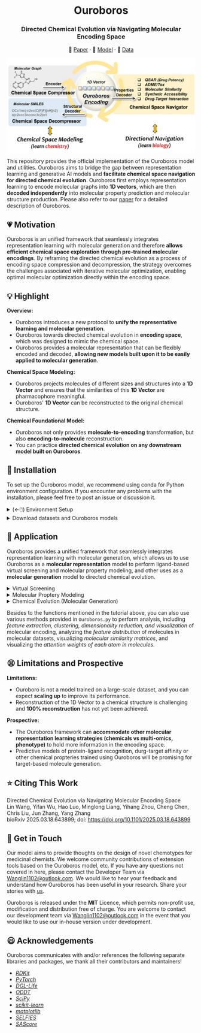 <h1 align="center">  Ouroboros  </h1>
<h3 align="center"> Directed Chemical Evolution via Navigating Molecular Encoding Space </h3>
<p align="center">
  📃 <a href="https://doi.org/10.1101/2025.03.18.643899" target="_blank">Paper</a> ·  🤗 <a href="https://zhanglab.comp.nus.edu.sg/Ouroboros/" target="_blank">Model</a> ·  📕 <a href="https://zhanglab.comp.nus.edu.sg/Ouroboros/" target="_blank">Data</a><br>
</p>

<p align="center">
  <img style="float: center" src="imgs/ouroboros.jpg" alt="alt text" width="650px" align="center"/>
</p>

This repository provides the official implementation of the Ouroboros model and utilities. Ouroboros aims to bridge the gap between representation learning and generative AI models and **facilitate chemical space navigation for directed chemical evolution**. Ouroboros first employs representation learning to encode molecular graphs into **1D vectors**, which are then **decoded independently** into molecular property prediction and molecular structure production. Please also refer to our [paper]() for a detailed description of Ouroboros.     

## 💗 Motivation  

Ouroboros is an unified framework that seamlessly integrates representation learning with molecular generation and therefore **allows efficient chemical space exploration through pre-trained molecular encodings**. By reframing the directed chemical evolution as a process of encoding space compression and decompression, the strategy overcomes the challenges associated with iterative molecular optimization, enabling optimal molecular optimization directly within the encoding space.    

## 💡 Highlight

**Overview:**

* Ouroboros introduces a new protocol to **unify the representative learning and molecular generation**.      
* Ouroboros towards directed chemical evolution in **encoding space**, which was designed to mimic the chemical space.     
* Ouroboros provides a molecular representation that can be flexibly encoded and decoded, **allowing new models built upon it to be easily applied to molecular generation**.     

**Chemical Space Modeling:**

* Ouroboros projects molecules of different sizes and structures into a **1D Vector** and ensures that the similarities of this **1D Vector** are pharmacophore meaningful.     
* Ouroboros' **1D Vector** can be reconstructed to the original chemical structure.     

**Chemical Foundational Model:**

* Ouroboros not only provides **molecule-to-encoding** transformation, but also **encoding-to-molecule** reconstruction.     
* You can practice **directed chemical evolution on any downstream model built on Ouroboros**.      

## 📕 Installation

To set up the Ouroboros model, we recommend using conda for Python environment configuration. If you encounter any problems with the installation, please feel free to post an issue or discussion it.    

<details>
<summary>(←🖱️) Environment Setup</summary>
<br>

> Installing MiniConda (skip if conda was installed)   

``` shell
    wget https://repo.continuum.io/miniconda/Miniconda3-latest-Linux-x86_64.sh
    sh Miniconda3-latest-Linux-x86_64.sh
```

> Creating Ouroboros environment   

``` shell
    conda create -n Ouroboros python=3.9
```

> Setting up Ouroboros PATH and configuration   
 
``` shell
    git clone https://github.com/Wang-Lin-boop/Ouroboros
    cd Ouroboros/
    echo "# Ouroboros" >> ~/.bashrc
    echo "export PATH=\"${PWD}:\${PATH}\"" >> ~/.bashrc # optional, not required in the current version
    echo "export Ouroboros=\"${PWD}\"" >> ~/.bashrc
    source ~/.bashrc
    echo "export ouroboros_app=\"${Ouroboros}/ouroboros\"" >> ~/.bashrc # Ouroboros applications     
    echo "export ouroboros_lib=\"${Ouroboros}/models\"" >> ~/.bashrc # Ouroboros models 
    echo "export ouroboros_dataset=\"${Ouroboros}/datasets\"" >> ~/.bashrc # Ouroboros datasets 
    source ~/.bashrc
```

Before running Ouroboros, you need to install dependency packages.   

```
conda activate Ouroboros

pip install six==1.17.0 tqdm==4.67.1 dill==0.3.9 pyarrow==19.0.0 
pip install pandas==1.5.3 scipy==1.13.1 matplotlib==3.9.4 
pip install numpy==1.23.5 seaborn==0.13.2 scikit-learn==1.6.1 rdkit==2024.9.5 selfies==2.2.0 oddt==0.7

pip install dgl -f https://data.dgl.ai/wheels/torch-2.2/cu121/repo.html
pip install dglgo -f https://data.dgl.ai/wheels/torch-2.2/cu121/repo.html
pip install dgllife

pip install pytorch-triton --extra-index-url "https://download.pytorch.org/whl/nightly/cu121"
```

</details>

<details>
<summary>Download datasets and Ouroboros models</summary>
<br>

In this repository, we provide the molecular dataset (`datasets/MolecularDataset.csv`), pre-trained Ouroboros models and useful chemical datasets, you can download the last two via [ZhangLab WebPage](https://zhanglab.comp.nus.edu.sg/Ouroboros/). Then, we need place the models to the `${ouroboros_lib}`, and place the chemical datasets to `${ouroboros_dataset}`. Besides this, benchmark test sets (e.g. DUD-E and LIT-PCBA) are available from the original article, or to get pre-processed data, you can download it from [Zenodo](https://zenodo.org/records/10450788).        

We provide three different versions of the model, all of them trained based on the strategy reported in the paper, with the difference that:    
```
1. M0 was trained and tested strictly according to the methodology section of our paper;      
2. M1c and M1d: training datasets used for their molecular decoders consisting more complex sources and with SMILES (c) and SELFIES (d) as the chemical language.      
```
In this GitHub repository, we update the latest version of the code and models for Ouroboros (they usually have better performance). If your goal is only to reproduce the results in the article, please use the original model and source code provided on [ZhangLab WebPage](https://zhanglab.comp.nus.edu.sg/Ouroboros/), or use the 0.1.0 release of the repository. If the current version does not meet the demands of your drug discovery program, feel free to contact [us](Wanglin1102@outlook.com) to try our in-house version.         

</details>   

## 📓 Application

Ouroboros provides a unified framework that seamlessly integrates representation learning with molecular generation, which allows us to use Ouroboros as a **molecular representation** model to perform ligand-based virtual screening and molecular property modeling, and other uses as a **molecular generation** model to directed chemical evolution.   

<details>
<summary>Virtual Screening</summary>
<br>

In concept, molecules share similar conformational space also share similar biological activities, allowing us to predict the similarity of biological activities between molecules by comparing the similarity of Ouroboros encodings.     

Here, we introduce the ``PharmProfiler.py``, an approach that employs the Ouroboros encoding to establish pharmacological profiles and facilitate the search for molecules with specific properties in chemical space. ``PharmProfiler.py`` offers the capability to conduct ligand-based virtual screening using commercially available compound libraries. Furthermore, it enables target identification through ligand similarity analysis by leveraging comprehensive drug-target relationship databases.    

To support experimentation, we have included a collection of diverse commercial compound libraries and drug-target relationship databases, conveniently located in the `${ouroboros_dataset}/` directory.     

> 1. Prepare the pharmacological profile and compound libraries

To define a pharmacological profile, you will need to input a `profile.csv` file, which should have the following format:   

``` 
SMILES,Label
C=CC(=O)N[C@@H]1CN(c2nc(Nc3cn(C)nc3OC)c3ncn(C)c3n2)C[C@H]1F,1.0
C=CC(=O)Nc1cccc(Nc2nc(Nc3ccc(N4CCN(C(C)=O)CC4)cc3OC)ncc2C(F)(F)F)c1,1.0
C#Cc1cccc(Nc2ncnc3cc(OCCOC)c(OCCOC)cc23)c1,1.0
COC(=O)CCC/N=C1\SCCN1Cc1ccccc1,0.4
C=C(C)[C@@H]1C[C@@H](CC2(CC=C(C)C)C(=O)C(C(CC(=O)O)c3ccccc3)=C3O[C@@H](C)[C@@H](C)C(=O)C3=C2O)C1(C)C,-0.8
C/C(=C\c1ncccc1C)[C@@H]1C[C@@H]2O[C@]2(C)CCC[C@H](C)[C@H](O)[C@@H](C)C(=O)C(C)(C)[C@@H](O)CC(=O)O1,-0.5
```

The "Label" column signifies the weight assigned to the reference compound. Positive values indicate that the selected compounds should bear resemblance to the reference compound, while negative values imply that the selected compounds should be dissimilar to the reference compound. Typically, positive values are assigned to **active** compounds, whereas negative values are assigned to **inactive** compounds or those causing **side effects**.   

```
ID,SMILES,Target
CHEMBL3984086,C[C@@]1(N2CCc3c(-c4cnc(N)nc4)nc(N4CCOCC4)nc32)CCN(S(C)(=O)=O)C1,PI3Ka
CHEMBL1236962,COc1ncc(-c2ccc3nccc(-c4ccnnc4)c3c2)cc1NS(=O)(=O)c1ccc(F)cc1F,PI3Ka
CHEMBL3586672,CCCOCCNC(=O)Nc1nc2c(s1)CN(c1cncc(OC)c1)CC2,PI3Kg
CHEMBL1236962,COc1ncc(-c2ccc3nccc(-c4ccnnc4)c3c2)cc1NS(=O)(=O)c1ccc(F)cc1F,PI3Kg
ALISERTIB,COc1cc(Nc2ncc3c(n2)-c2ccc(Cl)cc2C(c2c(F)cccc2OC)=NC3)ccc1C(=O)[O-],AURKA
AT-9283,O=C(Nc1c[nH]nc1-c1nc2cc(CN3CCOCC3)ccc2[nH]1)NC1CC1,AURKA
ENMD-2076,Cc1cc(Nc2cc(N3CC[NH+](C)CC3)nc(/C=C/c3ccccc3)n2)n[nH]1,AURKA
CHEMBL379975,O=C1NC(=O)c2c1c(-c1ccccc1Cl)cc1[nH]c3ccc(O)cc3c21,WEE1
CHEMBL49120,CC[NH+](CC)CCOc1ccc(Nc2ncc3cc(-c4c(Cl)cccc4Cl)c(=O)n(C)c3n2)cc1,WEE1
```

Besides explicitly specifying weights, we can also **group SMILES by Target**, at which point Ouroboros calculates the similarity of each group separately and weights the sum (default weight is 1, unless you specify an additional weight column).

The compound libraries are also stored in CSV format in the `${ouroboros_dataset}/` directory. It is requried to maintain consistency between the SMILES column name in the `profile.csv` file and the compound library.    

> 2. Perform the PharmProfiler

To perform virtual screening, the following command can be used.   

Here, `profile_set` represents the provided pharmacological profile by the user, `keep_top` indicates the number of compounds to be outputted in the end, and `probe_cluster` determines whether compounds with the same weight should be treated as a cluster. Compounds within the same cluster will be compared individually with the query mol, and the highest similarity score will be taken as the score of query mol.   

We have provided a processed version of the commercial compound library at the `${ouroboros_dataset}/commercial.csv`, which contained 19,116,695 purchasable compounds. To perform target identification, the compound library can be replaced with the `${ouroboros_dataset}/DTIDB.csv`, which contains drug-target relationships. This is a processed version of the BindingDB database, which contains 2,159,221 target-ligand paris.      

``` shell
export ouroboros_model="Ouroboro_M0"
export job_name="Virtual_Screening"
export profile_set="profile.csv" # SMILES (same to compound library) and Label/Target/Weight
export label_col="Target" # weights for profiles
export compound_library="${ouroboros_dataset}/commercial.csv" 
export smiles_column="SMILES" # Specify the column name in the compound_library
export keep_top=1000
export probe_cluster="Yes"
export flooding=0.5
python -u ${ouroboros_app}/PharmProfiler.py "${ouroboros_lib}/${ouroboros_model}" "${job_name}" "${smiles_column}" "${compound_library}" "${profile_set}" "${weight_column}" "${probe_cluster}" "${flooding}" "${keep_top}" 
```

After the initial run of PharmProfiler, a extracted feature database `xxx.pkl` will be generated in `${ouroboros_model}`. Subsequent screening tasks on the same compound library can benefit from PharmProfiler automatically reading the feature file, which helps to accelerate the running speed.    

</details>   

<details>
<summary>Molecular Proptery Modeling</summary>
<br>

> 1. Molecular Property Datasets

Before molecular property modeling, it is crucial to carefully prepare your data, which includes compound structure pre-processing and dataset splitting. Firstly, you need to clarify the chirality and protonation states of molecules in the dataset, which can be done using chemical informatics tools such as RDKit or Schrödinger software package. 

The processed data should be saved in CSV file format, containing at least one column for **`SMILES`** and one column for **`Labels`**. Subsequently, utilize the following command for scaffold partition. By default, 70% of the dataset is used for training (10% of training for validation) and 30% for test.     

``` shell
export smiles_column="SMILES" # Specify the column name in datasets
export label_column="Label" # Specify the column name in datasets
export dataset="${ouroboros_dataset}/data.csv"
export dataset_bp=${dataset##*/}
for method in "skeleton" "CombineFP" "MACCS" "ECFP4:AtomPairs";do # how to define scaffold
export dataset_name=${dataset_bp%%.csv}_${method}
python -u ${ouroboros_app}/utils/advanced_partition.py ${dataset} ${dataset_name} ${smiles_column} ${label_column} 0.3 0.1 "${method}"
done
```

We provide two main approaches for partitioning the dataset, which include skeleton based one and fingerprint clustering based one. Here, `Birch` is default clustering algorithm, you can use `:` splitting to specify multiple molecular fingerprints.    

Please keep your dataset partition safe, it is important to reproduce previous results. Usually, you can save it into the `${ouroboros_dataset}`.    

> 2. Molecular Property Predictive Model

Hyperparameter tuning is important for most molecular property modeling tasks. Here we provide a `PropModeling.py` for molecular property modeling where the hyperparameter settings seem to work well on most tasks. Of course, if further performance improvements are desired, then changing the script to find better hyperparameters is necessary.   

``` shell
export ouroboros_model="Ouroboro_M0"
export dataset_prefix="${ouroboros_dataset}/Your_Dataset/Your_Dataset" # Specify a path and file prefix to your datasets (train, valid, and test)
export smiles_column="SMILES" # Specify the column name in datasets
export label_column="Label" # Specify the column name in datasets
export metric="SPEARMANR" # Specify the validation metric
export job_name=${dataset_prefix##*/}_${ouroboros_model##*/}
python -u ${ouroboros_app}/PropModeling.py ${dataset_prefix} "${ouroboros_models}/${ouroboros_model}" "${smiles_column}" "${label_column}:${metric}" ${dataset_prefix##*/}
```

The model appears under the `${ouroboros_model}/` path at the end of the job run, at which point it is ready to be applied in molecule generation or virtual screening. In the `${ouroboros_dataset}`, we provide four distinct molecular property datasets: *solubility, lipophilicity, Caco-2 membrane permeability*, and *synthetic accessibility*. Ouroboros demonstrates superior modeling performance for these properties, which will serve as the default constraints on molecular properties for chemical evolution. Ideally, this will assist the model in exploring a chemically feasible space with an optimal hydrophilic-lipophilic balance and synthetic accessibility.   


Furthermore, for some small molecular datasets, you can use `PropPredictor.py` to directly predict their molecular properties.    

``` shell
export ouroboros_model="Ouroboro_M0"
export dataset="dataset.csv" # Specify a path to your datasets
export smiles_column="SMILES" # Specify the column name in datasets
python -u ${ouroboros_app}/PropPredictor.py ${ouroboros_model} "${smiles_column}" "${dataset}"
```

This will apply all available molecular property predictors in `${ouroboros_model}` for the `${smiles_column}` of `${dataset}`, resulting in a blanket prediction. If you are a cloud service provider, be aware of potential leakage risks in your deployment.   

</details>   

<details>
<summary>Chemical Evolution (Molecular Generation)</summary>
<br>

We propose three distinct chemical evolution strategies: **chemical exploration**, which starts from a single molecule to explore unknown chemical space; **chemical migration**, which facilitates the transformation from a starting molecule to a target molecule; and **chemical fusion**, which integrates multiple probe molecules.   

> 0. Chemical Check (Optional)

Before using Ouroboros, you can first check if Ouroboros can reconstruct your starting and reference molecules. If Ouroboros can reproduce the input molecule with a high similarity (>0.9, usually >0.99), then we have reason to believe that the chemical space around the input molecule is well modeled. Otherwise, you need to carefully consider the new molecules generated by Ouroboros.   

``` shell
export job_name="ChemicalCheck"
export ouroboros_model="Ouroboro_M0"
export running_mode="check"
export start_smiles="COC(=O)CCC/N=C1\SCCN1Cc1ccccc1" # SMILES of strat molecules
python -u ${ouroboros_app}/ChemicalExploration.py "${start_smiles}" "${ouroboros_model}" "${running_mode}" "${job_name}"
```

You can view the results in `$ {job_name}_generation.csv`, which include reproducing the input molecules at different temperatures of `0.0 - 0.8`, with the maximum `Cosine` similarity closer to 1 being better. In most cases, Ouroboro reproduces the original molecule with a similarity of over 0.9, with approximately 50% of cases having a similarity of over 0.99 (identical to the original molecule). If you find that the similarity of the starting molecule is less than 0.8, please contact our development team to investigate the cause.   

> 1. **Chemical Exploration**

The purpose of chemical exploration is to **explore the surrounding chemical space from the starting molecule**, using pre-trained molecular property predictors as navigator (for defining loss functions) and optimizing **1D representation vector** through gradient optimizers.    

``` shell
export job_name="ChemicalExploration"
export ouroboros_model="Ouroboro_M0"
export running_mode="directional_optimization:MyQSAR_1,MyQSAR_2"
export start_smiles="COC(=O)CCC/N=C1\SCCN1Cc1ccccc1" # SMILES of strat molecules
export optim="AdamW" 
export replica_num=10 # [1,600]
export steps=600 # [400,1200]
export step_interval=10
export loud=0.4 # [0.1,0.5], for replica more than 2, we add the nosie to 1D vector based on ${loud}.
export temperature=0.6 # [0.2,0.8]
export learning_rate="3.0e-5" # [1.0e-5,1.0e-4]
python -u ${ouroboros_app}/ChemicalExploration.py "${start_smiles}" "${ouroboros_model}" "${running_mode}" "${job_name}" "${optim}:${replica_num}:${steps}:${step_interval}:${loud}:${temperature}:${learning_rate}"
```

In molecular property modeling, larger values (close to 1.0 after standardization) are usually what we expect. Therefore, for all custom molecular properties, we set the optimization target to 1.0. If you wanna to change this, please modify the source code to achieve it.    

> 2. **Chemical Migration**

The purpose of chemical migration is to observe **the transformation of chemical structures in the encoding space**, where we can add molecular properties to constrain the transformation process.     

``` shell
export job_name="ChemicalMigration"
export ouroboros_model="Ouroboro_M0"
export running_mode="migration"
export ref_smiles="C#Cc1cccc(Nc2ncnc3cc(OCCOC)c(OCCOC)cc23)c1" # SMILES of reference molecules
export start_smiles="COC(=O)CCC/N=C1\SCCN1Cc1ccccc1" # SMILES of strat molecules
export optim="AdamW" 
export replica_num=10 # [1,600]
export steps=600 # [400,1200]
export step_interval=10
export loud=0.4 # [0.1,0.5], for replica more than 2, we add the nosie to 1D vector based on ${loud}.
export temperature=0.6 # [0.2,0.8]
export learning_rate="1.0e-5" # [1.0e-5,1.0e-4]
python -u ${ouroboros_app}/ChemicalMigration.py "${ref_smiles}.${start_smiles}" "${ouroboros_model}" "${running_mode}" "${optim}:${replica_num}:${steps}:${step_interval}:${loud}:${temperature}:${learning_rate}" "${job_name}" "True"
```

If the `${start_smiles}` is None (given only `"${ref_smiles}"`), Ouroboros will use noise derived from the center of encoding space as the starting point.    

> 3. **Chemical Fusion**

The purpose of chemical fusion is to **integrate molecules with multiple phenotypes or targets together**, producing chimeras of multiple sets of reference molecules in the encoding space.    

``` shell
export job_name="ChemicalFusion"
export ouroboros_model="Ouroboro_M0"
export probe_datasets="dataset.csv" # SMILES of reference molecules
export fusion_targets="AURKA:PI3Kg"
export optim="AdamW" 
export replica_num=10 # [1,600]
export steps=600 # [400,1200]
export step_interval=10
export loud=0.4 # [0.1,0.5], for replica more than 2, we add the nosie to 1D vector based on ${loud}.
export temperature=0.6 # [0.2,0.8]
export learning_rate="1.0e-5" # [1.0e-5,1.0e-4]
python -u ${ouroboros_app}/ChemicalFusion.py "${probe_datasets}@${fusion_targets}" "${ouroboros_model}" "${optim}:${replica_num}:${steps}:${step_interval}:${loud}:${temperature}:${learning_rate}" "${job_name}" "True"
```

By default, chemical fusion only supports fusion between 2 groups of molecules. If you need to fuse multiple groups of molecules, you can achieve this by modifying the `ChemicalFusion.py`.    

</details>   

Besides to the functions mentioned in the tutorial above, you can also use various methods provided in `Ouroboros.py` to perform analysis, including *feature extraction, clustering, dimensionality reduction, and visualization* of molecular encoding, analyzing the *feature distribution* of molecules in molecular datasets, visualizing *molecular similarity matrices*, and visualizing the *attention weights of each atom in molecules*.      

## 😫 Limitations and Prospective

**Limitations:**

* Ouroboro is not a model trained on a large-scale dataset, and you can expect **scaling up** to improve its performance.       
* Reconstruction of the 1D Vector to a chemical structure is challenging and **100% reconstruction** has not yet been achieved.        

**Prospective:**

* The Ouroboros framework can **accommodate other molecular representation learning strategies (chemicals vs multi-omics, phenotype)** to hold more information in the encoding space.       
* Predictive models of protein-ligand recognition, durg-target affinity or other chemical propteries trained using Ouroboros will be promising for target-based molecule generation.     

## ⭐ Citing This Work

Directed Chemical Evolution via Navigating Molecular Encoding Space   
Lin Wang, Yifan Wu, Hao Luo, Minglong Liang, Yihang Zhou, Cheng Chen, Chris Liu, Jun Zhang, Yang Zhang   
bioRxiv 2025.03.18.643899; doi: https://doi.org/10.1101/2025.03.18.643899   

## 💌 Get in Touch

Our model aims to provide thoughts on the design of novel chemotypes for medicinal chemists. We welcome community contributions of extension tools based on the Ouroboros model, etc. If you have any questions not covered in here, please contact the Developer Team via Wanglin1102@outlook.com. We would like to hear your feedback and understand how Ouroboros has been useful in your research. Share your stories with [us](Wanglin1102@outlook.com).    

Ouroboros is released under the **MIT** Licence, which permits non-profit use, modification and distribution free of charge. You are welcome to contact our development team via Wanglin1102@outlook.com in the event that you would like to use our in-house version under development.     

## 😃 Acknowledgements

Ouroboros communicates with and/or references the following separate libraries and packages, we thank all their contributors and maintainers!    

*  [_RDKit_](https://www.rdkit.org/)
*  [_PyTorch_](https://pytorch.org/)
*  [_DGL-Life_](https://lifesci.dgl.ai/)
*  [_ODDT_](https://oddt.readthedocs.io/en/latest/)
*  [_SciPy_](https://scipy.org/)
*  [_scikit-learn_](https://scikit-learn.org/stable/)
*  [_matplotlib_](https://matplotlib.org/)
*  [_SELFIES_](https://github.com/aspuru-guzik-group/selfies)
*  [_SAScore_](https://github.com/GeauxEric/SAscore)

